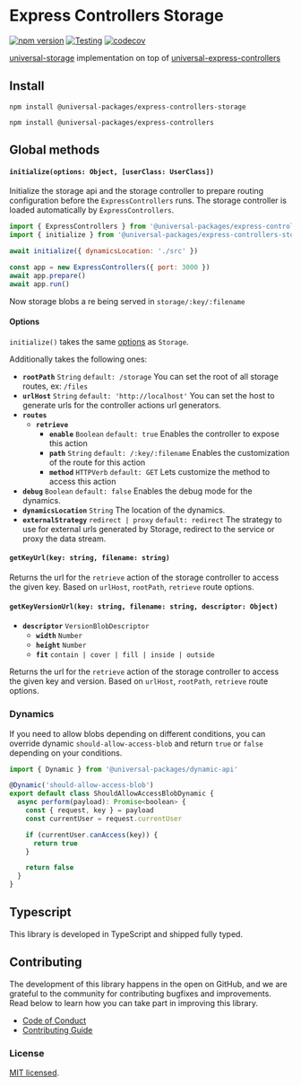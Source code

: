 # Express Controllers Storage

[![npm version](https://badge.fury.io/js/@universal-packages%2Fexpress-controllers-storage.svg)](https://www.npmjs.com/package/@universal-packages/express-controllers-storage)
[![Testing](https://github.com/universal-packages/universal-express-controllers-storage/actions/workflows/testing.yml/badge.svg)](https://github.com/universal-packages/universal-express-controllers-storage/actions/workflows/testing.yml)
[![codecov](https://codecov.io/gh/universal-packages/universal-express-controllers-storage/branch/main/graph/badge.svg?token=CXPJSN8IGL)](https://codecov.io/gh/universal-packages/universal-express-controllers-storage)

[universal-storage](https://github.com/universal-packages/universal-storage) implementation on top of [universal-express-controllers](https://github.com/universal-packages/universal-express-controllers)

## Install

```shell
npm install @universal-packages/express-controllers-storage

npm install @universal-packages/express-controllers
```

## Global methods

#### **`initialize(options: Object, [userClass: UserClass])`**

Initialize the storage api and the storage controller to prepare routing configuration before the `ExpressControllers` runs. The storage controller is loaded automatically by `ExpressControllers`.

```js
import { ExpressControllers } from '@universal-packages/express-controllers'
import { initialize } from '@universal-packages/express-controllers-storage'

await initialize({ dynamicsLocation: './src' })

const app = new ExpressControllers({ port: 3000 })
await app.prepare()
await app.run()
```

Now storage blobs a re being served in `storage/:key/:filename`

#### Options

`initialize()` takes the same [options](https://github.com/universal-packages/universal-storage#options) as `Storage`.

Additionally takes the following ones:

- **`rootPath`** `String` `default: /storage`
  You can set the root of all storage routes, ex: `/files`
- **`urlHost`** `String` `default: 'http://localhost'`
  You can set the host to generate urls for the controller actions url generators.
- **`routes`**
  - **`retrieve`**
    - **`enable`** `Boolean` `default: true`
      Enables the controller to expose this action
    - **`path`** `String` `default: /:key/:filename`
      Enables the customization of the route for this action
    - **`method`** `HTTPVerb` `default: GET`
      Lets customize the method to access this action
- **`debug`** `Boolean` `default: false`
  Enables the debug mode for the dynamics.
- **`dynamicsLocation`** `String`
  The location of the dynamics.
- **`externalStrategy`** `redirect | proxy` `default: redirect`
  The strategy to use for external urls generated by Storage, redirect to the service or proxy the data stream.

#### **`getKeyUrl(key: string, filename: string)`**

Returns the url for the `retrieve` action of the storage controller to access the given key. Based on `urlHost`, `rootPath`, `retrieve` route options.

#### **`getKeyVersionUrl(key: string, filename: string, descriptor: Object)`**

- **`descriptor`** `VersionBlobDescriptor`
  - **`width`** `Number`
  - **`height`** `Number`
  - **`fit`** `contain | cover | fill | inside | outside`

Returns the url for the `retrieve` action of the storage controller to access the given key and version. Based on `urlHost`, `rootPath`, `retrieve` route options.

### Dynamics

If you need to allow blobs depending on different conditions, you can override dynamic `should-allow-access-blob` and return `true` or `false` depending on your conditions.

```js
import { Dynamic } from '@universal-packages/dynamic-api'

@Dynamic('should-allow-access-blob')
export default class ShouldAllowAccessBlobDynamic {
  async perform(payload): Promise<boolean> {
    const { request, key } = payload
    const currentUser = request.currentUser

    if (currentUser.canAccess(key)) {
      return true
    }

    return false
  }
}
```

## Typescript

This library is developed in TypeScript and shipped fully typed.

## Contributing

The development of this library happens in the open on GitHub, and we are grateful to the community for contributing bugfixes and improvements. Read below to learn how you can take part in improving this library.

- [Code of Conduct](./CODE_OF_CONDUCT.md)
- [Contributing Guide](./CONTRIBUTING.md)

### License

[MIT licensed](./LICENSE).
